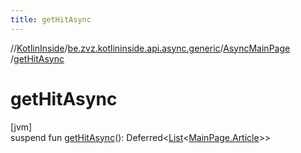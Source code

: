 ```yaml
---
title: getHitAsync
---
```

//[KotlinInside](../../../index.html)/[be.zvz.kotlininside.api.async.generic](../index.html)/[AsyncMainPage](index.html)
/[getHitAsync](get-hit-async.html)

# getHitAsync

[jvm]\
suspend fun [getHitAsync](get-hit-async.html)():
Deferred&lt;[List](https://kotlinlang.org/api/latest/jvm/stdlib/kotlin.collections/-list/index.html)&lt;[MainPage.Article](
../../be.zvz.kotlininside.api.generic/-main-page/-article/index.html)&gt;&gt;




